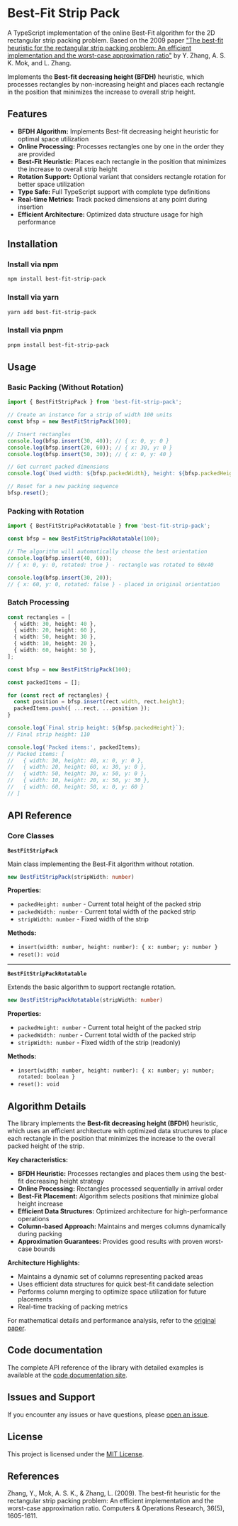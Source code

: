 # Best-Fit Strip Pack

A TypeScript implementation of the online Best-Fit algorithm for the 2D rectangular strip packing problem. Based on the 2009 paper ["The best-fit heuristic for the rectangular strip packing problem: An efficient implementation and the worst-case approximation ratio"](#todo) by Y. Zhang, A. S. K. Mok, and L. Zhang.

Implements the **Best-fit decreasing height (BFDH)** heuristic, which processes rectangles by non-increasing height and places each rectangle in the position that minimizes the increase to overall strip height.

## Features

- **BFDH Algorithm:** Implements Best-fit decreasing height heuristic for optimal space utilization
- **Online Processing:** Processes rectangles one by one in the order they are provided
- **Best-Fit Heuristic:** Places each rectangle in the position that minimizes the increase to overall strip height
- **Rotation Support:** Optional variant that considers rectangle rotation for better space utilization
- **Type Safe:** Full TypeScript support with complete type definitions
- **Real-time Metrics:** Track packed dimensions at any point during insertion
- **Efficient Architecture:** Optimized data structure usage for high performance

## Installation

### Install via npm

```bash
npm install best-fit-strip-pack
```

### Install via yarn

```bash
yarn add best-fit-strip-pack
```

### Install via pnpm

```bash
pnpm install best-fit-strip-pack
```

## Usage

### Basic Packing (Without Rotation)

```typescript
import { BestFitStripPack } from 'best-fit-strip-pack';

// Create an instance for a strip of width 100 units
const bfsp = new BestFitStripPack(100);

// Insert rectangles
console.log(bfsp.insert(30, 40)); // { x: 0, y: 0 }
console.log(bfsp.insert(20, 60)); // { x: 30, y: 0 }
console.log(bfsp.insert(50, 30)); // { x: 0, y: 40 }

// Get current packed dimensions
console.log(`Used width: ${bfsp.packedWidth}, height: ${bfsp.packedHeight}`);

// Reset for a new packing sequence
bfsp.reset();
```

### Packing with Rotation

```typescript
import { BestFitStripPackRotatable } from 'best-fit-strip-pack';

const bfsp = new BestFitStripPackRotatable(100);

// The algorithm will automatically choose the best orientation
console.log(bfsp.insert(40, 60));
// { x: 0, y: 0, rotated: true } - rectangle was rotated to 60x40

console.log(bfsp.insert(30, 20));
// { x: 60, y: 0, rotated: false } - placed in original orientation
```

### Batch Processing

```typescript
const rectangles = [
  { width: 30, height: 40 },
  { width: 20, height: 60 },
  { width: 50, height: 30 },
  { width: 10, height: 20 },
  { width: 60, height: 50 },
];

const bfsp = new BestFitStripPack(100);

const packedItems = [];

for (const rect of rectangles) {
  const position = bfsp.insert(rect.width, rect.height);
  packedItems.push({ ...rect, ...position });
}

console.log(`Final strip height: ${bfsp.packedHeight}`);
// Final strip height: 110

console.log('Packed items:', packedItems);
// Packed items: [
//   { width: 30, height: 40, x: 0, y: 0 },
//   { width: 20, height: 60, x: 30, y: 0 },
//   { width: 50, height: 30, x: 50, y: 0 },
//   { width: 10, height: 20, x: 50, y: 30 },
//   { width: 60, height: 50, x: 0, y: 60 }
// ]
```

## API Reference

### Core Classes

**`BestFitStripPack`**

Main class implementing the Best-Fit algorithm without rotation.

```typescript
new BestFitStripPack(stripWidth: number)
```

**Properties:**

- `packedHeight: number` - Current total height of the packed strip
- `packedWidth: number` - Current total width of the packed strip
- `stripWidth: number` - Fixed width of the strip

**Methods:**

- `insert(width: number, height: number): { x: number; y: number }`
- `reset(): void`

---

**`BestFitStripPackRotatable`**

Extends the basic algorithm to support rectangle rotation.

```typescript
new BestFitStripPackRotatable(stripWidth: number)
```

**Properties:**

- `packedHeight: number` - Current total height of the packed strip
- `packedWidth: number` - Current total width of the packed strip
- `stripWidth: number` - Fixed width of the strip (readonly)

**Methods:**

- `insert(width: number, height: number): { x: number; y: number; rotated: boolean }`
- `reset(): void`

## Algorithm Details

The library implements the **Best-fit decreasing height (BFDH)** heuristic, which uses an efficient architecture with optimized data structures to place each rectangle in the position that minimizes the increase to the overall packed height of the strip.

**Key characteristics:**

- **BFDH Heuristic:** Processes rectangles and places them using the best-fit decreasing height strategy
- **Online Processing:** Rectangles processed sequentially in arrival order
- **Best-Fit Placement:** Algorithm selects positions that minimize global height increase
- **Efficient Data Structures:** Optimized architecture for high-performance operations
- **Column-based Approach:** Maintains and merges columns dynamically during packing
- **Approximation Guarantees:** Provides good results with proven worst-case bounds

**Architecture Highlights:**

- Maintains a dynamic set of columns representing packed areas
- Uses efficient data structures for quick best-fit candidate selection
- Performs column merging to optimize space utilization for future placements
- Real-time tracking of packing metrics

For mathematical details and performance analysis, refer to the [original paper](#todo).

## Code documentation

The complete API reference of the library with detailed examples is available at the [code documentation site](https://styiannis.github.io/best-fit-strip-pack/).

## Issues and Support

If you encounter any issues or have questions, please [open an issue](https://github.com/styiannis/best-fit-strip-pack/issues).

## License

This project is licensed under the [MIT License](https://github.com/styiannis/best-fit-strip-pack?tab=MIT-1-ov-file#readme).

## References

Zhang, Y., Mok, A. S. K., & Zhang, L. (2009). The best-fit heuristic for the rectangular strip packing problem: An efficient implementation and the worst-case approximation ratio. Computers & Operations Research, 36(5), 1605-1611.
